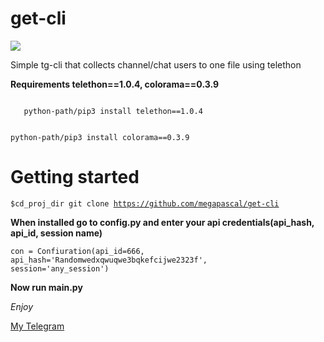 # get-cli 
<img src="https://img.tglab.uz/124191486/15330368665b6049424e0cf.png">

Simple tg-cli that collects channel/chat users to one file using telethon

<b>Requirements telethon==1.0.4, colorama==0.3.9</b>

<code>
   python-path/pip3 install telethon==1.0.4
   
   python-path/pip3 install colorama==0.3.9
</code>

# Getting started

<code>$cd_proj_dir git clone https://github.com/megapascal/get-cli</code>

<b>When installed go to config.py and enter your api credentials(api_hash, api_id, session name)</b>

<code>con = Confiuration(api_id=666, api_hash='Randomwedxqwuqwe3bqkefcijwe2323f', session='any_session')</code>

<b> Now run main.py </b>

*Enjoy*

<a href='https://telegram.dog/martin_winks'>My Telegram</a>

